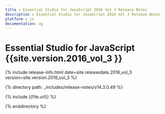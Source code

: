 ```yaml
---
title : Essential Studio for JavaScript 2016 Vol 3 Release Notes
description : Essential Studio for JavaScript 2016 Vol 3 Release Notes
platform : js
documentation: ug
---
```


# Essential Studio for JavaScript {{site.version.2016_vol_3 }}

{% include release-info.html date=site.releasedate.2016_vol_3 version=site.version.2016_vol_3 %} 

{% directory path: _includes/release-notes/v14.3.0.49 %}

{% include {{file.url}} %}

{% enddirectory %}